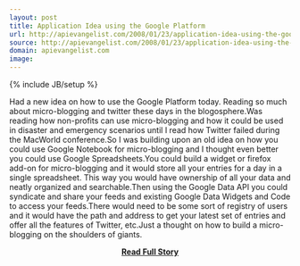 ```yaml
---
layout: post
title: Application Idea using the Google Platform
url: http://apievangelist.com/2008/01/23/application-idea-using-the-google-platform/
source: http://apievangelist.com/2008/01/23/application-idea-using-the-google-platform/
domain: apievangelist.com
image: 
---
```

{% include JB/setup %}<p>Had a new idea on how to use the Google Platform today.  Reading so much about micro-blogging and twitter these days in the blogosphere.Was reading how non-profits can use micro-blogging and how it could be used in disaster and emergency scenarios until I read how Twitter failed during the MacWorld conference.So I was building upon an old idea on how you could use Google Notebook for micro-blogging and I thought even better you could use Google Spreadsheets.You could build a widget or firefox add-on for micro-blogging and it would store all your entries for a day in a single spreadsheet. This way you would have ownership of all your data and neatly organized and searchable.Then using the Google Data API you could syndicate and share your feeds and existing Google Data Widgets and Code to access your feeds.There would need to be some sort of registry of users and it would have the path and address to get your latest set of entries and offer all the features of Twitter, etc.Just a thought on how to build a micro-blogging on the shoulders of giants.</p>
<center><p><a href="http://apievangelist.com/2008/01/23/application-idea-using-the-google-platform/" style='padding:25px; font-sze:18px; font-weight: bold;'>Read Full Story</a></p></center>
